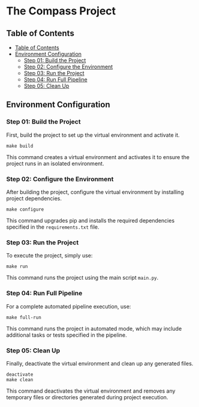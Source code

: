 <!-- omit in toc -->
# The Compass Project

## Table of Contents

- [Table of Contents](#table-of-contents)
- [Environment Configuration](#environment-configuration)
	- [Step 01: Build the Project](#step-01-build-the-project)
	- [Step 02: Configure the Environment](#step-02-configure-the-environment)
	- [Step 03: Run the Project](#step-03-run-the-project)
	- [Step 04: Run Full Pipeline](#step-04-run-full-pipeline)
	- [Step 05: Clean Up](#step-05-clean-up)

## Environment Configuration

### Step 01: Build the Project

First, build the project to set up the virtual environment and activate it.

```plaintext
make build
```

This command creates a virtual environment and activates it to ensure the project runs in an isolated environment.

### Step 02: Configure the Environment

After building the project, configure the virtual environment by installing project dependencies.

```plaintext
make configure
```

This command upgrades pip and installs the required dependencies specified in the `requirements.txt` file.

### Step 03: Run the Project

To execute the project, simply use:

```plaintext
make run
```

This command runs the project using the main script `main.py`.

### Step 04: Run Full Pipeline

For a complete automated pipeline execution, use:

```plaintext
make full-run
```

This command runs the project in automated mode, which may include additional tasks or tests specified in the pipeline.

### Step 05: Clean Up

Finally, deactivate the virtual environment and clean up any generated files.

```plaintext
deactivate
make clean
```

This command deactivates the virtual environment and removes any temporary files or directories generated during project execution.
